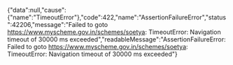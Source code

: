 {"data":null,"cause":{"name":"TimeoutError"},"code":422,"name":"AssertionFailureError","status":42206,"message":"Failed to goto https://www.myscheme.gov.in/schemes/soetya: TimeoutError: Navigation timeout of 30000 ms exceeded","readableMessage":"AssertionFailureError: Failed to goto https://www.myscheme.gov.in/schemes/soetya: TimeoutError: Navigation timeout of 30000 ms exceeded"}